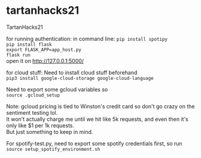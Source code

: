 # tartanhacks21
TartanHacks21

for running authentication:
in command line:
`pip install spotipy`\
`pip install flask`\
`export FLASK_APP=app_host.py`\
`flask run`\
open it on http://127.0.0.1:5000/

for cloud stuff:
Need to install cloud stuff beforehand\
`pip3 install google-cloud-storage google-cloud-language`

Need to export some gcloud variables so\
`source .gcloud_setup`

Note: gcloud pricing is tied to Winston's credit card so don't go crazy on the sentiment testing lol.\
It won't actually charge me until we hit like 5k requests, and even then it's only like $1 per 1k requests.\
But just something to keep in mind.

For spotify-test.py, need to export some spotify credentials first, so run \
`source setup_spotify_environment.sh`
